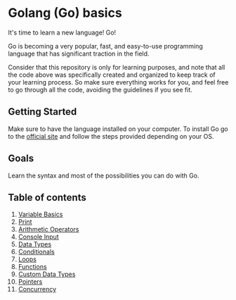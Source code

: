 # Golang (Go) basics

It's time to learn a new language! Go!

Go is becoming a very popular, fast, and easy-to-use programming language that has significant traction in the field.

Consider that this repository is only for learning purposes, and note that all the code above was specifically created and organized to keep track of your learning process. So make sure everything works for you, and feel free to go through all the code, avoiding the guidelines if you see fit.

## Getting Started
Make sure to have the language installed on your computer. To install Go go to the [official site](https://go.dev/dl/) and follow the steps provided depending on your OS.

## Goals
Learn the syntax and most of the possibilities you can do with Go.

## Table of contents

1. [Variable Basics](1_Variables_basic)
2. [Print](2_Printing)
3. [Arithmetic Operators](3_ArithmeticOperators)
4. [Console Input](4_ConsoleInput)
5. [Data Types](5_DataTypes)
6. [Conditionals](6_Conditionals)
7. [Loops](7_Loops)
8. [Functions](8_Functions)
9. [Custom Data Types](9_DataTypesStruct_custom)
10. [Pointers](10_Pointers)
11. [Concurrency](Concurrency)